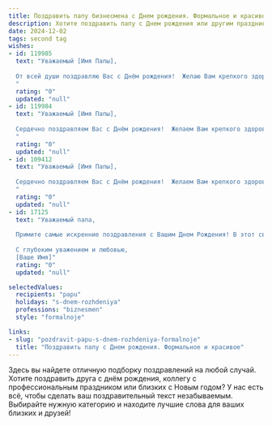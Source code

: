 ```yaml
---
title: Поздравить папу бизнесмена c Днем рождения. Формальное и красивое
description: Хотите поздравить папу c Днем рождения или другим праздником? Наш ИИ создаст незабываемое поздравление, а вы обязательно выделитесь среди других.  
date: 2024-12-02
tags: second tag
wishes:
- id: 119985
  text: "Уважаемый [Имя Папы],
  
  От всей души поздравляю Вас с Днём рождения!  Желаю Вам крепкого здоровья, неиссякаемой энергии, новых успехов в Вашей успешной деятельности бизнесмена и благополучия во всех Ваших начинаниях. Пусть каждый день будет наполнен радостью,  успехом и окружением любящих людей.  Счастья Вам и долгих лет жизни!
  "
  rating: "0"
  updated: "null"
- id: 119984
  text: "Уважаемый [Имя Папы],
  
  Сердечно поздравляем Вас с Днём рождения!  Желаем Вам крепкого здоровья, неиссякаемой энергии, новых успехов в Вашей блестящей карьере бизнесмена и благополучия во всех Ваших начинаниях. Пусть каждый день приносит радость, а жизнь будет наполнена счастьем и гармонией.
  "
  rating: "0"
  updated: "null"
- id: 109412
  text: "Уважаемый [Имя Папы],
  
  Сердечно поздравляем Вас с Днём рождения!  Желаем Вам крепкого здоровья, неиссякаемой энергии, новых профессиональных успехов в Вашей успешной бизнес-деятельности и благополучия во всех Ваших начинаниях. Пусть каждый день приносит радость и удовлетворение, а близкие люди всегда дарят Вам любовь и поддержку.  Счастья Вам и долгих лет жизни!
  "
  rating: "0"
  updated: "null"
- id: 17125
  text: "Уважаемый папа,
  
  Примите самые искренние поздравления с Вашим Днем Рождения! В этот светлый и радостный день желаю Вам крепкого здоровья, неиссякаемой энергии и новых успехов в Вашем деловом пути. Пусть каждый день приносит Вам удовлетворение от проделанной работы и радость от достижений. Ваш опыт и мудрость являются нашим надежным ориентиром, а Ваша предпринимательская хватка вдохновляет нас всех.
  
  С глубоким уважением и любовью,
  [Ваше Имя]"
  rating: "0"
  updated: "null"

selectedValues:
  recipients: "papu"
  holidays: "s-dnem-rozhdeniya"
  professions: "biznesmen"
  style: "formalnoje"

links:
- slug: "pozdravit-papu-s-dnem-rozhdeniya-formalnoje"
  title: "Поздравить папу c Днем рождения. Формальное и красивое"
---
```


Здесь вы найдете отличную подборку поздравлений на любой случай.
Хотите поздравить друга с днём рождения, коллегу с профессиональным праздником или близких с Новым годом? У нас есть всё, чтобы сделать ваш поздравительный текст незабываемым. Выбирайте нужную категорию и находите лучшие слова для ваших близких и друзей!
